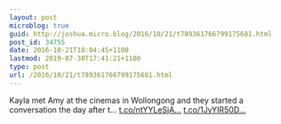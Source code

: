 ```yaml
---
layout: post
microblog: true
guid: http://joshua.micro.blog/2016/10/21/t789361766799175681.html
post_id: 34755
date: 2016-10-21T18:04:45+1100
lastmod: 2019-07-30T17:41:21+1100
type: post
url: /2016/10/21/t789361766799175681.html
---
```

Kayla met Amy at the cinemas in Wollongong and they started a conversation the day after t… [t.co/ntYYLeSjA...](https://t.co/ntYYLeSjAr) [t.co/1JyYIR50D...](https://t.co/1JyYIR50DG)
